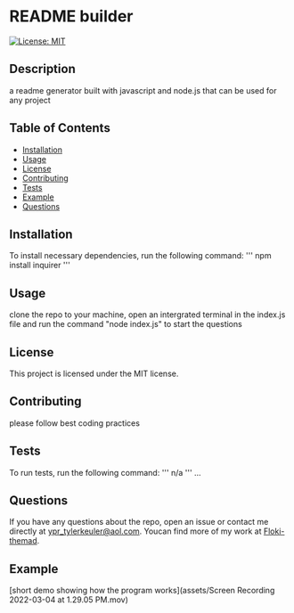 # README builder
[![License: MIT](https://img.shields.io/badge/License-MIT-yellow.svg)](https://opensource.org/licenses/MIT)
## Description
a readme generator built with javascript and node.js that can be used for any project
## Table of Contents
* [Installation](#installation)  
* [Usage](#usage)
* [License](#license)
* [Contributing](#contributing)
* [Tests](#tests)
* [Example](#example)
* [Questions](#questions)
## Installation
To install necessary dependencies, run the following command:
'''
npm install inquirer
'''
## Usage
clone the repo to your machine, open an intergrated terminal in the index.js file and run the command "node index.js" to start the questions
## License
This project is licensed under the MIT license.
## Contributing
please follow best coding practices
## Tests
To run tests, run the following command:
'''
n/a
'''
...
## Questions
If you have any questions about the repo, open an issue or contact me directly at ypr_tylerkeuler@aol.com. Youcan find more of my work at [Floki-themad](https://github.com/Floki-themad/).

## Example 
[short demo showing how the program works](assets/Screen Recording 2022-03-04 at 1.29.05 PM.mov)